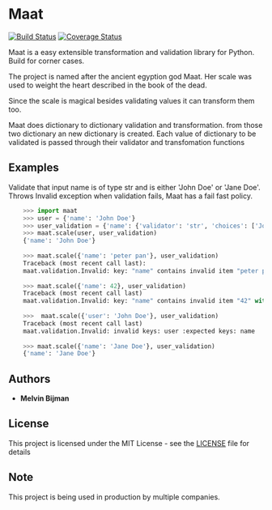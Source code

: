 # Maat
[![Build Status](https://travis-ci.com/Attumm/Maat.svg?branch=main)](https://travis-ci.com/Attumm/Maat)
[![Coverage Status](https://coveralls.io/repos/github/Attumm/Maat/badge.svg)](https://coveralls.io/github/Attumm/Maat)

Maat is a easy extensible transformation and validation library for Python.
Build for corner cases.

The project is named after the ancient egyption god Maat.
Her scale was used to weight the heart described in the book of the dead.

Since the scale is magical besides validating values it can transform them too.

Maat does dictionary to dictionary validation and transformation.
from those two dictionary an new dictionary is created.
Each value of dictionary to be validated is passed through their validator and transfomation functions

## Examples

Validate that input name is of type str and is either 'John Doe' or 'Jane Doe'.
Throws Invalid exception when validation fails, Maat has a fail fast policy.

```python
    >>> import maat
    >>> user = {'name': 'John Doe'}
    >>> user_validation = {'name': {'validator': 'str', 'choices': ['John Doe', 'Jane Doe']}}
    >>> maat.scale(user, user_validation)
    {'name': 'John Doe'}
    
    >>> maat.scale({'name': 'peter pan'}, user_validation)
    Traceback (most recent call last):
    maat.validation.Invalid: key: "name" contains invalid item "peter pan": not in valid choices ['John Doe', 'Jane Doe']
    
    >>> maat.scale({'name': 42}, user_validation)
    Traceback (most recent call last)
    maat.validation.Invalid: key: "name" contains invalid item "42" with type "int": not of type string
    
    >>>  maat.scale({'user': 'John Doe'}, user_validation)
    Traceback (most recent call last)
    maat.validation.Invalid: invalid keys: user :expected keys: name
    
    >>> maat.scale({'name': 'Jane Doe'}, user_validation)
    {'name': 'Jane Doe'}
```

## Authors

* **Melvin Bijman** 

## License

This project is licensed under the MIT License - see the [LICENSE](LICENSE) file for details

## Note
This project is being used in production by multiple companies.
